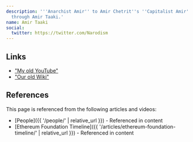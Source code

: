 ```yaml
---
description: '''Anarchist Amir'' to Amir Chetrit''s ''Capitalist Amir'', Gav met Johnny
  through Amir Taaki.'
name: Amir Taaki
social:
  twitter: https://twitter.com/Narodism
---
```

## Links
- ["My old YouTube"](https://www.youtube.com/@BoxxyBrassin)
- ["Our old Wiki"](https://web.archive.org/web/20150309190939/http://wiki.unsystem.net/en/index.php/Bitlaw)
## References

This page is referenced from the following articles and videos:

- [People]({{ '/people/' | relative_url }}) - Referenced in content
- [Ethereum Foundation Timeline]({{ '/articles/ethereum-foundation-timeline/' | relative_url }}) - Referenced in content